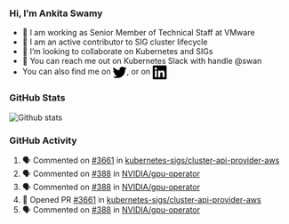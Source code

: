 ### Hi, I’m Ankita Swamy

- 💼 I am working as Senior Member of Technical Staff at VMware
- 👀 I am an active contributor to SIG cluster lifecycle 
- 💞️ I’m looking to collaborate on Kubernetes and SIGs
- 💬 You can reach me out on Kubernetes Slack with handle @swan
- You can also find me on <a href="https://twitter.com/SwamyAnkita" target="blank"><img align="center" src="https://raw.githubusercontent.com/Ankitasw/Ankitasw/master/svg/twitter.svg" alt="Ankitasw" height="25" width="25" color="#1DA1f2" /></a>, or on <a href="https://www.linkedin.com/in/Ankitaswamy/" target="blank"><img align="center" src="https://raw.githubusercontent.com/Ankitasw/Ankitasw/master/svg/linkedin.svg" alt="Ankitasw" height="25" width="25" /></a>

### GitHub Stats
![Github stats](https://github-readme-stats.vercel.app/api?username=Ankitasw&count_private=true&show_icons=true&theme=tokyonight)

### GitHub Activity 
<!--START_SECTION:activity-->
1. 🗣 Commented on [#3661](https://github.com/kubernetes-sigs/cluster-api-provider-aws/issues/3661) in [kubernetes-sigs/cluster-api-provider-aws](https://github.com/kubernetes-sigs/cluster-api-provider-aws)
2. 🗣 Commented on [#388](https://github.com/NVIDIA/gpu-operator/issues/388) in [NVIDIA/gpu-operator](https://github.com/NVIDIA/gpu-operator)
3. 🗣 Commented on [#388](https://github.com/NVIDIA/gpu-operator/issues/388) in [NVIDIA/gpu-operator](https://github.com/NVIDIA/gpu-operator)
4. 💪 Opened PR [#3661](https://github.com/kubernetes-sigs/cluster-api-provider-aws/pull/3661) in [kubernetes-sigs/cluster-api-provider-aws](https://github.com/kubernetes-sigs/cluster-api-provider-aws)
5. 🗣 Commented on [#388](https://github.com/NVIDIA/gpu-operator/issues/388) in [NVIDIA/gpu-operator](https://github.com/NVIDIA/gpu-operator)
<!--END_SECTION:activity-->
